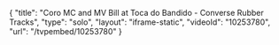 {
    "title": "Coro MC and MV Bill at Toca do Bandido - Converse Rubber Tracks",
    "type": "solo",
    "layout": "iframe-static",
    "videoId": "10253780",
    "url": "\/tvpembed\/10253780"
}